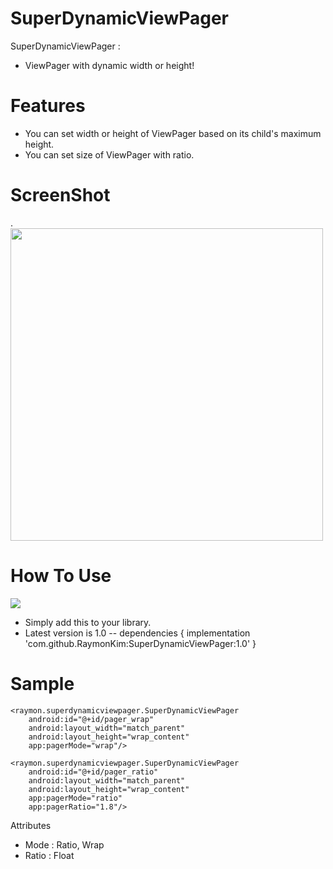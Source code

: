 # SuperDynamicViewPager

SuperDynamicViewPager :
  - ViewPager with dynamic width or height!
  
# Features
  - You can set width or height of ViewPager based on its child's maximum height.
  - You can set size of ViewPager with ratio.

# ScreenShot
<div>.
  <img width="500" src="https://user-images.githubusercontent.com/26247304/44955858-12c63400-aef5-11e8-8ebc-058fac8f020f.png"/>
</div>
  
# How To Use
[![](https://jitpack.io/v/RaymonKim/SuperDynamicViewPager.svg)](https://jitpack.io/#RaymonKim/SuperDynamicViewPager)
  - Simply add this to your library.
  - Latest version is 1.0
--
	dependencies {
	        implementation 'com.github.RaymonKim:SuperDynamicViewPager:1.0'
	}
# Sample
    <raymon.superdynamicviewpager.SuperDynamicViewPager
        android:id="@+id/pager_wrap"
        android:layout_width="match_parent"
        android:layout_height="wrap_content"
        app:pagerMode="wrap"/>

    <raymon.superdynamicviewpager.SuperDynamicViewPager
        android:id="@+id/pager_ratio"
        android:layout_width="match_parent"
        android:layout_height="wrap_content"
        app:pagerMode="ratio"
        app:pagerRatio="1.8"/>

  Attributes
  - Mode : Ratio, Wrap
  - Ratio : Float
